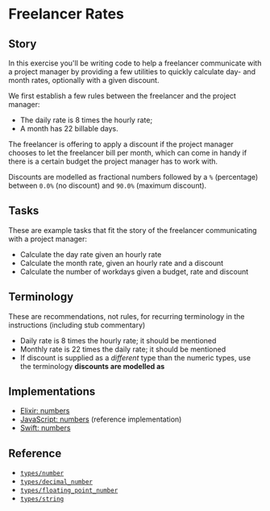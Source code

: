 # Freelancer Rates

## Story

In this exercise you'll be writing code to help a freelancer communicate with a
project manager by providing a few utilities to quickly calculate day- and
month rates, optionally with a given discount.

We first establish a few rules between the freelancer and the project manager:

- The daily rate is 8 times the hourly rate;
- A month has 22 billable days.

The freelancer is offering to apply a discount if the project manager chooses
to let the freelancer bill per month, which can come in handy if there is a
certain budget the project manager has to work with.

Discounts are modelled as fractional numbers followed by a `%` (percentage)
between `0.0%` (no discount) and `90.0%` (maximum discount).

## Tasks

These are example tasks that fit the story of the freelancer communicating with a project manager:

- Calculate the day rate given an hourly rate
- Calculate the month rate, given an hourly rate and a discount
- Calculate the number of workdays given a budget, rate and discount

## Terminology

These are recommendations, not rules, for recurring terminology in the instructions (including stub commentary)

- Daily rate is 8 times the hourly rate; it should be mentioned
- Monthly rate is 22 times the daily rate; it should be mentioned
- If discount is supplied as a _different_ type than the numeric types, use the terminology **discounts are modelled as**

## Implementations

- [Elixir: numbers][implementation-elixir]
- [JavaScript: numbers][implementation-javascript] (reference implementation)
- [Swift: numbers][implementation-swift]

## Reference

- [`types/number`][types-number]
- [`types/decimal_number`][types-decimal-number]
- [`types/floating_point_number`][types-floating-point-number]
- [`types/string`][types-string]

[types-number]: ../types/number.md
[types-decimal-number]: ../types/decimal_number.md
[types-floating-point-number]: ../types/floating_point_number.md
[types-string]: ../types/string.md
[implementation-elixir]: ../../languages/elixir/exercises/concept/freelancer-rates/.docs/instructions.md
[implementation-javascript]: ../../languages/javascript/exercises/concept/numbers/.docs/instructions.md
[implementation-swift]: ../../languages/swift/exercises/concept/freelancer-rates/.docs/instructions.md
